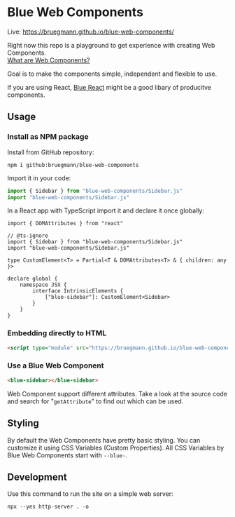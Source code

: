 # Blue Web Components

Live: https://bruegmann.github.io/blue-web-components/

Right now this repo is a playground to get experience with creating Web Components.\
[What are Web Components?](https://developer.mozilla.org/en-US/docs/Web/Web_Components)

Goal is to make the components simple, independent and flexible to use.

If you are using React, [Blue React](https://bruegmann.github.io/blue-react) might be a good libary of producitve components.

## Usage

### Install as NPM package

Install from GitHub repository:

```
npm i github:bruegmann/blue-web-components
```

Import it in your code:

```js
import { Sidebar } from "blue-web-components/Sidebar.js"
import "blue-web-components/Sidebar.js"
```

In a React app with TypeScript import it and declare it once globally:

```tsx
import { DOMAttributes } from "react"

// @ts-ignore
import { Sidebar } from "blue-web-components/Sidebar.js"
import "blue-web-components/Sidebar.js"

type CustomElement<T> = Partial<T & DOMAttributes<T> & { children: any }>

declare global {
    namespace JSX {
        interface IntrinsicElements {
            ["blue-sidebar"]: CustomElement<Sidebar>
        }
    }
}
```

### Embedding directly to HTML

```html
<script type="module" src="https://bruegmann.github.io/blue-web-components/Sidebar.js"></script>
```

### Use a Blue Web Component

```html
<blue-sidebar></blue-sidebar>
```

Web Component support different attributes. Take a look at the source code and search for "`getAttribute`" to find out which can be used.

## Styling

By default the Web Components have pretty basic styling. You can customize it using CSS Variables (Custom Properties). All CSS Variables by Blue Web Components start with `--blue-`.

## Development

Use this command to run the site on a simple web server:

```
npx --yes http-server . -o
```
